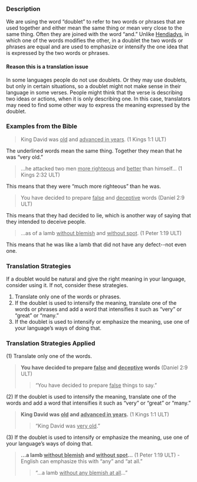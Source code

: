 

### Description

We are using the word “doublet” to refer to two words or phrases that are used together and either mean the same thing or mean very close to the same thing. Often they are joined with the word “and.” Unlike [Hendiadys](../figs-hendiadys/01.md), in which one of the words modifies the other, in a doublet the two words or phrases are equal and are used to emphasize or intensify the one idea that is expressed by the two words or phrases.

#### Reason this is a translation issue

In some languages people do not use doublets. Or they may use doublets, but only in certain situations, so a doublet might not make sense in their language in some verses. People might think that the verse is describing two ideas or actions, when it is only describing one. In this case, translators may need to find some other way to express the meaning expressed by the doublet.

### Examples from the Bible

> King David was <u>old</u> and <u>advanced in years</u>. (1 Kings 1:1 ULT)

The underlined words mean the same thing. Together they mean that he was “very old.”

 > …he attacked two men <u>more righteous</u> and <u>better</u> than himself… (1 Kings 2:32 ULT)

This means that they were “much more righteous” than he was.

> You have decided to prepare <u>false</u> and <u>deceptive</u> words (Daniel 2:9 ULT)

This means that they had decided to lie, which is another way of saying that they intended to deceive people.

> …as of a lamb <u>without blemish</u> and <u>without spot</u>. (1 Peter 1:19 ULT)

This means that he was like a lamb that did not have any defect--not even one.

### Translation Strategies

If a doublet would be natural and give the right meaning in your language, consider using it. If not, consider these strategies.

1. Translate only one of the words or phrases.
1. If the doublet is used to intensify the meaning, translate one of the words or phrases and add a word that intensifies it such as “very” or “great” or “many.”
1. If the doublet is used to intensify or emphasize the meaning, use one of your language’s ways of doing that.

### Translation Strategies Applied

(1) Translate only one of the words.

 > **You have decided to prepare <u>false</u> and <u>deceptive</u> words** (Daniel 2:9 ULT)
 >> “You have decided to prepare <u>false</u> things to say.”

(2) If the doublet is used to intensify the meaning, translate one of the words and add a word that intensifies it such as “very” or “great” or “many.”

 > **King David was <u>old</u> and <u>advanced in years</u>.** (1 Kings 1:1 ULT)
 >> “King David was <u>very old</u>.”

(3) If the doublet is used to intensify or emphasize the meaning, use one of your language’s ways of doing that.

 > **…a lamb <u>without blemish</u> and <u>without spot</u>…** (1 Peter 1:19 ULT) - English can emphasize this with “any” and “at all.”
 >> “…a lamb <u>without any blemish at all</u>…”

